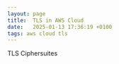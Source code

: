 ```yaml
---
layout: page
title:  TLS in AWS Cloud
date:   2025-01-13 17:36:19 +0100
tags: aws cloud tls
---
```

TLS Ciphersuites